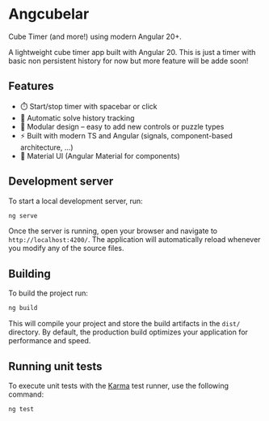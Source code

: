 # Angcubelar

Cube Timer (and more!) using modern Angular 20+.

A lightweight cube timer app built with Angular 20.
This is just a timer with basic non persistent history for now
but more feature will be adde soon!

## Features

- ⏱️ Start/stop timer with spacebar or click
- 📜 Automatic solve history tracking
- 🧩 Modular design – easy to add new controls or puzzle types
- ⚡ Built with modern TS and Angular (signals, component-based architecture, ...)
- 🔲​ Material UI (Angular Material for components)

## Development server

To start a local development server, run:

```bash
ng serve
```

Once the server is running, open your browser and navigate to `http://localhost:4200/`. The application will automatically reload whenever you modify any of the source files.

## Building

To build the project run:

```bash
ng build
```

This will compile your project and store the build artifacts in the `dist/` directory. By default, the production build optimizes your application for performance and speed.

## Running unit tests

To execute unit tests with the [Karma](https://karma-runner.github.io) test runner, use the following command:

```bash
ng test
```
